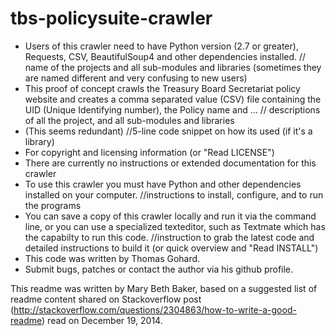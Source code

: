 tbs-policysuite-crawler
=======================
* Users of this crawler need to have Python version (2.7 or greater), Requests, CSV, BeautifulSoup4 and other dependencies installed.
// name of the projects and all sub-modules and libraries (sometimes they are named different and very confusing to new users)
* This proof of concept crawls the Treasury Board Secretariat policy website and creates a comma separated value (CSV) file containing the UID (Unique Identifying number), the Policy name and ...
// descriptions of all the project, and all sub-modules and libraries
* (This seems redundant)
//5-line code snippet on how its used (if it's a library)
* For copyright and licensing information (or "Read LICENSE")
* There are currently no instructions or extended documentation for this crawler
* To use this crawler you must have Python and other dependencies installed on your computer.
//instructions to install, configure, and to run the programs
* You can save a copy of this crawler locally and run it via the command line, or you can use a specialized texteditor, such as Textmate which has the capabilty to run this code.
//instruction to grab the latest code and detailed instructions to build it (or quick overview and "Read INSTALL")
* This code was written by Thomas Gohard.
* Submit bugs, patches or contact the author via his github profile.

This readme was written by Mary Beth Baker, based on a suggested list of readme content shared on Stackoverflow post (http://stackoverflow.com/questions/2304863/how-to-write-a-good-readme) read on December 19, 2014.
